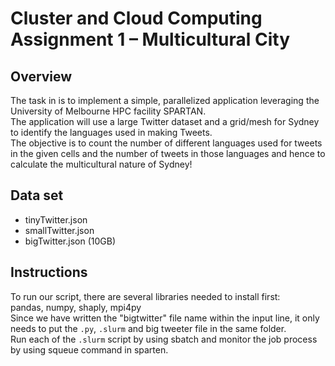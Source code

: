 # Cluster and Cloud Computing Assignment 1 – Multicultural City 

## Overview
The task in is to implement a simple, parallelized application leveraging the University of Melbourne HPC facility SPARTAN.</br>
The application will use a large Twitter dataset and a grid/mesh for Sydney to identify the languages used in making Tweets. </br>
The objective is to count the number of different languages used for tweets in the given cells and the number of tweets in those languages and hence to calculate the multicultural nature of Sydney! </br>

## Data set
- tinyTwitter.json </br>
- smallTwitter.json </br>
- bigTwitter.json (10GB)</br>

## Instructions
To run our script, there are several libraries needed to install first: </br>
pandas, numpy, shaply, mpi4py</br>
Since we have written the "bigtwitter" file name within the input line, it only needs to put the `.py`, `.slurm` and big tweeter file in the same folder. </br>
Run each of the `.slurm` script by using sbatch and monitor the job process by using squeue command in sparten.</br>

